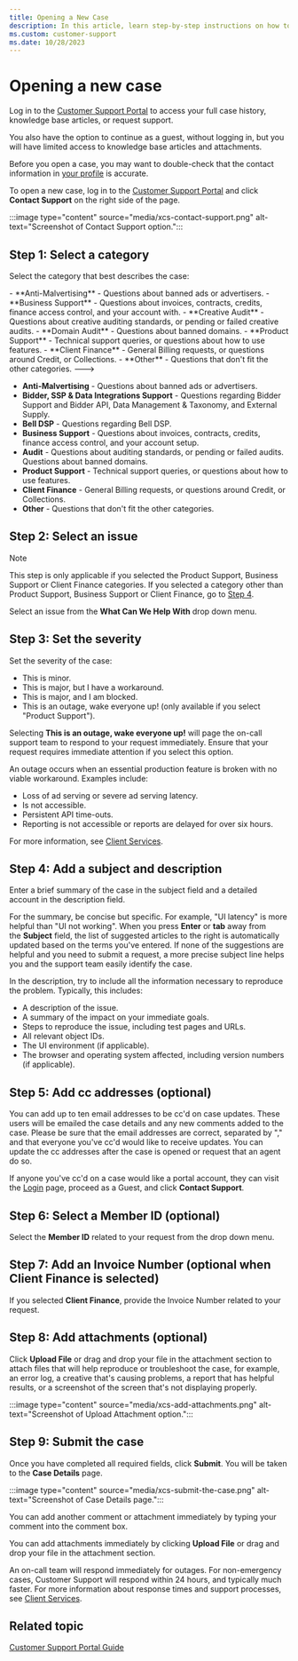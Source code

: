 ```yaml
---
title: Opening a New Case
description: In this article, learn step-by-step instructions on how to open and submit a new case in Customer Support Portal.
ms.custom: customer-support
ms.date: 10/28/2023
---
```


# Opening a new case

Log in to the [Customer Support Portal](https://help.xandr.com) to access your full case history, knowledge base articles, or request support.

You also have the option to continue as a guest, without logging in, but you will have limited access to knowledge base articles and attachments.

Before you open a case, you may want to double-check that the contact information in [your profile](xcs-updating-my-profile.md) is accurate.

To open a new case, log in to the [Customer Support Portal](https://help.xandr.com) and click **Contact Support** on the right side of the page.

 <!---:::image type="content" source="media/xcs-f.png" alt-text="Screenshot of Contact Support option.":::--->
  :::image type="content" source="media/xcs-contact-support.png" alt-text="Screenshot of Contact Support option.":::

## Step 1: Select a category

Select the category that best describes the case:

<!--->
- **Anti-Malvertising** - Questions about banned ads or advertisers.
- **Business Support** - Questions about invoices, contracts, credits, finance access control, and your account with.
- **Creative Audit** - Questions about  creative auditing standards, or pending or failed creative audits.
- **Domain Audit** - Questions about banned domains.
- **Product Support** - Technical support queries, or questions about how to use features.
- **Client Finance** - General Billing requests, or questions around Credit, or Collections.
- **Other** - Questions that don't fit the other categories.
--->
- **Anti-Malvertising** - Questions about banned ads or advertisers.
- **Bidder, SSP & Data Integrations Support** - Questions regarding Bidder Support and Bidder API, Data Management & Taxonomy, and External Supply.
- **Bell DSP** - Questions regarding Bell DSP.
- **Business Support** - Questions about invoices, contracts, credits, finance access control, and your account setup.
- **Audit** - Questions about auditing standards, or pending or failed audits. Questions about banned domains.
- **Product Support** - Technical support queries, or questions about how to use features.
- **Client Finance** - General Billing requests, or questions around Credit, or Collections.
- **Other** - Questions that don't fit the other categories.

## Step 2: Select an issue

> [!NOTE]
> This step is only applicable if you selected the Product Support, Business Support or Client Finance categories. If you selected a category other than Product Support, Business Support or Client Finance, go to [Step 4](#step-4-add-a-subject-and-description).

Select an issue from the **What Can We Help With** drop down menu.

## Step 3: Set the severity

Set the severity of the case:

- This is minor.
- This is major, but I have a workaround.
- This is major, and I am blocked.
- This is an outage, wake everyone up! (only available if you select "Product Support").

Selecting **This is an outage, wake everyone up!** will page the on-call support team to respond to your request immediately. Ensure that your request requires immediate attention if you select this option.

An outage occurs when an essential production feature is broken with no viable workaround. Examples include:

- Loss of ad serving or severe ad serving latency.
- Is not accessible.
- Persistent API time-outs.
- Reporting is not accessible or reports are delayed for over six hours.

For more information, see [Client Services](xcs-xandr-client-services.md).

## Step 4: Add a subject and description

Enter a brief summary of the case in the subject field and a detailed account in the description field.

For the summary, be concise but specific. For example, "UI latency" is more helpful than "UI not working". When you press **Enter** or **tab** away from the **Subject** field, the list of suggested articles to the right is automatically updated based on the terms you've entered. If none of the suggestions are helpful and you need to submit a request, a more precise subject line helps you and the support team easily identify the case.

In the description, try to include all the information necessary to reproduce the problem. Typically, this includes:

- A description of the issue.
- A summary of the impact on your immediate goals.
- Steps to reproduce the issue, including test pages and URLs.
- All relevant object IDs.
- The UI environment (if applicable).
- The browser and operating system affected, including version numbers (if applicable).

## Step 5: Add cc addresses (optional)

You can add up to ten email addresses to be cc'd on case updates. These users will be emailed the case details and any new comments added to the case. Please be sure that the email addresses are correct, separated by "," and that everyone you've cc'd would like to receive updates. You can update the cc addresses after the case is opened or request that an agent do so.

If anyone you've cc'd on a case would like a portal account, they can visit the [Login](https://help.xandr.com) page, proceed as a Guest, and click **Contact Support**.

## Step 6: Select a Member ID (optional)

Select the **Member ID** related to your request from the drop down menu.

## Step 7: Add an Invoice Number (optional when Client Finance is selected)

If you selected **Client Finance**, provide the Invoice Number related to your request.

## Step 8: Add attachments (optional)

Click **Upload File** or drag and drop your file in the attachment section to attach files that will help reproduce or troubleshoot the case, for example, an error log, a creative that's causing problems, a report that has helpful results, or a screenshot of the screen that's not displaying properly.

 <!---:::image type="content" source="media/xcs-g.png" alt-text="Screenshot of Upload Attachment option.":::--->
 :::image type="content" source="media/xcs-add-attachments.png" alt-text="Screenshot of Upload Attachment option.":::

## Step 9: Submit the case

Once you have completed all required fields, click **Submit**. You will be taken to the **Case Details** page.

 <!---:::image type="content" source="media/xcs-h.png" alt-text="Screenshot of Case Details page.":::--->
 :::image type="content" source="media/xcs-submit-the-case.png" alt-text="Screenshot of Case Details page.":::

You can add another comment or attachment immediately by typing your comment into the comment box.

You can add attachments immediately by clicking **Upload File** or drag and drop your file in the attachment section.

An on-call team will respond immediately for outages. For non-emergency cases, Customer Support will respond within 24 hours, and typically much faster. For more information about response times and support processes, see [Client Services](xcs-xandr-client-services.md).

## Related topic

[Customer Support Portal Guide](xcs-customer-support-portal-guide.md)
